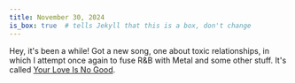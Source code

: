 ```yaml
---
title: November 30, 2024
is_box: true  # tells Jekyll that this is a box, don't change
---
```

Hey, it's been a while! Got a new song, one about toxic relationships, in which I attempt once again to fuse R&B with Metal and some other stuff. It's called [Your Love Is No Good](https://www.youtube.com/watch?v=4AZcnMb1Xg0).
